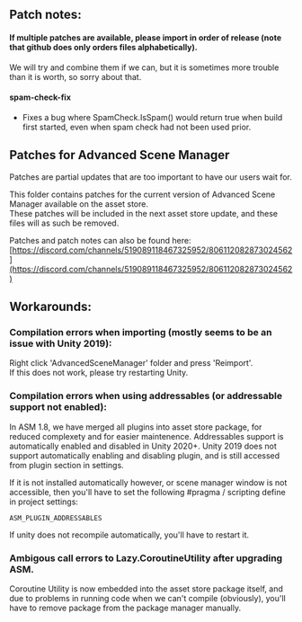 
## Patch notes:
#### If multiple patches are available, please import in order of release (note that github does only orders files alphabetically).
We will try and combine them if we can, but it is sometimes more trouble than it is worth, so sorry about that.

#### spam-check-fix
- Fixes a bug where SpamCheck.IsSpam() would return true when build first started, even when spam check had not been used prior.

## Patches for Advanced Scene Manager

Patches are partial updates that are too important to have our users wait for.

This folder contains patches for the current version of Advanced Scene Manager available on the asset store.\
These patches will be included in the next asset store update, and these files will as such be removed.

Patches and patch notes can also be found here:\
[https://discord.com/channels/519089118467325952/806112082873024562](https://discord.com/channels/519089118467325952/806112082873024562)

## Workarounds:
### Compilation errors when importing (mostly seems to be an issue with Unity 2019):
Right click 'AdvancedSceneManager' folder and press 'Reimport'.<br/>
If this does not work, please try restarting Unity.

### Compilation errors when using addressables (or addressable support not enabled):
In ASM 1.8, we have merged all plugins into asset store package, for reduced complexety and for easier maintenence.
Addressables support is automatically enabled and disabled in Unity 2020+. Unity 2019 does not support automatically enabling and disabling plugin, and is still accessed from plugin section in settings. 

If it is not installed automatically however, or scene manager window is not accessible, then you'll have to set the following #pragma / scripting define in project settings:

```ASM_PLUGIN_ADDRESSABLES```

If unity does not recompile automatically, you'll have to restart it.

### Ambigous call errors to Lazy.CoroutineUtility after upgrading ASM.
  Coroutine Utility is now embedded into the asset store package itself, and due to problems in running code when we can't compile (obviously), you'll have to remove package from the package manager manually.
  
